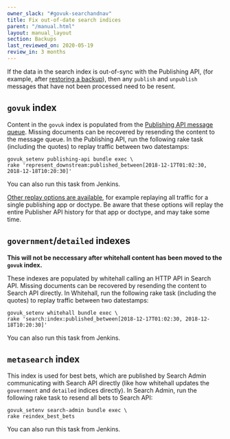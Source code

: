 ```yaml
---
owner_slack: "#govuk-searchandnav"
title: Fix out-of-date search indices
parent: "/manual.html"
layout: manual_layout
section: Backups
last_reviewed_on: 2020-05-19
review_in: 3 months
---
```


If the data in the search index is out-of-sync with the Publishing API,
(for example, after [restoring a backup][restore-backups]), then any `publish`
and `unpublish` messages that have not been processed need to be resent.

## `govuk` index

Content in the `govuk` index is populated from the [Publishing API message queue][queue].
Missing documents can be recovered by resending the content to the message queue. In the
Publishing API, run the following rake task (including the quotes) to replay traffic between
two datestamps:

```
govuk_setenv publishing-api bundle exec \
rake 'represent_downstream:published_between[2018-12-17T01:02:30, 2018-12-18T10:20:30]'
```

You can also run this task from Jenkins.

[Other replay options are available](https://github.com/alphagov/publishing-api/blob/master/lib/tasks/represent_downstream.rake), for example replaying all traffic for a single publishing app or doctype.
Be aware that these options will replay the entire Publisher API history for that app or doctype, and may take some time.

## `government`/`detailed` indexes

**This will not be neccessary after whitehall content has been moved to the
`govuk` index.**

These indexes are populated by whitehall calling an HTTP API in Search API.
Missing documents can be recovered by resending the content to Search API directly. In
Whitehall, run the following rake task (including the quotes) to replay traffic between
two datestamps:

```
govuk_setenv whitehall bundle exec \
rake 'search:index:published_between[2018-12-17T01:02:30, 2018-12-18T10:20:30]'
```

You can also run this task from Jenkins.


## `metasearch` index

This index is used for best bets, which are published by Search Admin
communicating with Search API directly (like how whitehall updates the
`government` and `detailed` indices directly).  In Search Admin, run
the following rake task to resend all bets to Search API:

```
govuk_setenv search-admin bundle exec \
rake reindex_best_bets
```

You can also run this task from Jenkins.


[restore-backups]: https://docs.publishing.service.gov.uk/manual/elasticsearch-dumps.html
[queue]: https://github.com/alphagov/search-api/blob/master/doc/new-indexing-process.md
